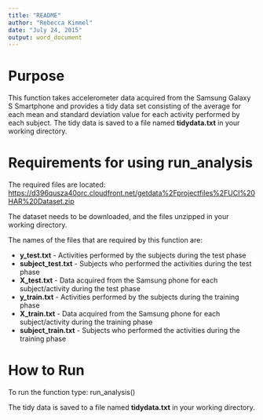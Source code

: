 ```yaml
---
title: "README"
author: "Rebecca Kimmel"
date: "July 24, 2015"
output: word_document
---
```



# Purpose

This function takes accelerometer data acquired from the Samsung Galaxy S Smartphone
and provides a tidy data set consisting of the average for each mean and standard deviation value for each activity performed by each subject.  The tidy data is saved to a file named __tidydata.txt__ in your working directory.

# Requirements for using run_analysis

The required files are located:  
https://d396qusza40orc.cloudfront.net/getdata%2Fprojectfiles%2FUCI%20HAR%20Dataset.zip 

The dataset needs to be downloaded, and the files unzipped in your working directory.
 
The names of the files that are required by this function are:

* __y_test.txt__ - Activities performed by the subjects during the test phase
* __subject_test.txt__ - Subjects who performed the activities during the test phase
* __X_test.txt__ - Data acquired from the Samsung phone for each subject/activity during the test phase
 * __y_train.txt__ - Activities performed by the subjects during the training phase
 * __X_train.txt__ -  Data acquired from the Samsung phone for each subject/activity during the training phase
 * __subject_train.txt__ - Subjects who performed the activities during the training phase

# How to Run

To run the function type: run_analysis()

The tidy data is saved to a file named __tidydata.txt__ in your working directory.